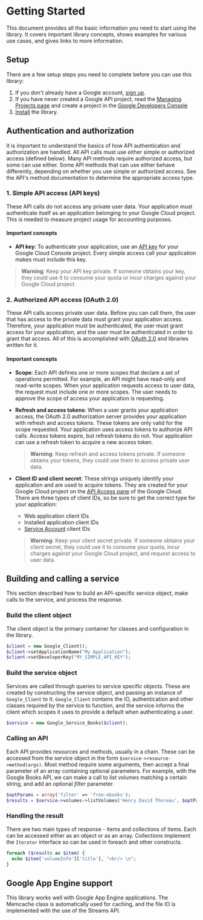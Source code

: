 # Getting Started

This document provides all the basic information you need to start using the library. It covers important library concepts, shows examples for various use cases, and gives links to more information.

## Setup

There are a few setup steps you need to complete before you can use this library:

1.  If you don't already have a Google account, [sign up](https://www.google.com/accounts).
2.  If you have never created a Google API project, read the [Managing Projects page](https://developers.google.com/console/help/#managingprojects) and create a project in the [Google Developers Console](https://console.developers.google.com/)
3.  [Install](install.md) the library.

## Authentication and authorization

It is important to understand the basics of how API authentication and authorization are handled. All API calls must use either simple or authorized access (defined below). Many API methods require authorized access, but some can use either. Some API methods that can use either behave differently, depending on whether you use simple or authorized access. See the API's method documentation to determine the appropriate access type.

### 1. Simple API access (API keys)

These API calls do not access any private user data. Your application must authenticate itself as an application belonging to your Google Cloud project. This is needed to measure project usage for accounting purposes.

#### Important concepts

*   **API key**: To authenticate your application, use an [API key](https://cloud.google.com/docs/authentication/api-keys) for your Google Cloud Console project. Every simple access call your application makes must include this key.
    
> **Warning**: Keep your API key private. If someone obtains your key, they could use it to consume your quota or incur charges against your Google Cloud project.
    

### 2. Authorized API access (OAuth 2.0)

These API calls access private user data. Before you can call them, the user that has access to the private data must grant your application access. Therefore, your application must be authenticated, the user must grant access for your application, and the user must be authenticated in order to grant that access. All of this is accomplished with [OAuth 2.0](https://developers.google.com/identity/protocols/OAuth2) and libraries written for it.

#### Important concepts

*   **Scope**: Each API defines one or more scopes that declare a set of operations permitted. For example, an API might have read-only and read-write scopes. When your application requests access to user data, the request must include one or more scopes. The user needs to approve the scope of access your application is requesting.
*   **Refresh and access tokens**: When a user grants your application access, the OAuth 2.0 authorization server provides your application with refresh and access tokens. These tokens are only valid for the scope requested. Your application uses access tokens to authorize API calls. Access tokens expire, but refresh tokens do not. Your application can use a refresh token to acquire a new access token.
    
    > **Warning**: Keep refresh and access tokens private. If someone obtains your tokens, they could use them to access private user data.
    
*   **Client ID and client secret**: These strings uniquely identify your application and are used to acquire tokens. They are created for your Google Cloud project on the [API Access pane](https://code.google.com/apis/console#:access) of the Google Cloud. There are three types of client IDs, so be sure to get the correct type for your application:
    
    *   Web application client IDs
    *   Installed application client IDs
    *   [Service Account](https://developers.google.com/identity/protocols/OAuth2ServiceAccount) client IDs
    
    > **Warning**: Keep your client secret private. If someone obtains your client secret, they could use it to consume your quota, incur charges against your Google Cloud project, and request access to user data.
    

## Building and calling a service

This section described how to build an API-specific service object, make calls to the service, and process the response.

### Build the client object

The client object is the primary container for classes and configuration in the library.

```php
$client = new Google_Client();
$client->setApplicationName("My Application");
$client->setDeveloperKey("MY_SIMPLE_API_KEY");
```      

### Build the service object

Services are called through queries to service specific objects. These are created by constructing the service object, and passing an instance of `Google_Client` to it. `Google_Client` contains the IO, authentication and other classes required by the service to function, and the service informs the client which scopes it uses to provide a default when authenticating a user.

```php 
$service = new Google_Service_Books($client);
```

### Calling an API

Each API provides resources and methods, usually in a chain. These can be accessed from the service object in the form `$service->resource->method(args)`. Most method require some arguments, then accept a final parameter of an array containing optional parameters. For example, with the Google Books API, we can make a call to list volumes matching a certain string, and add an optional _filter_ parameter.

```php 
$optParams = array('filter' => 'free-ebooks');
$results = $service->volumes->listVolumes('Henry David Thoreau', $optParams);
```      

### Handling the result

There are two main types of response - items and collections of items. Each can be accessed either as an object or as an array. Collections implement the `Iterator` interface so can be used in foreach and other constructs.

```php 
foreach ($results as $item) {
  echo $item['volumeInfo']['title'], "<br/> \n";
}
```     

## Google App Engine support

This library works well with Google App Engine applications. The Memcache class is automatically used for caching, and the file IO is implemented with the use of the Streams API.